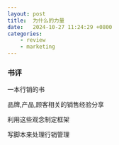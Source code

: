 ```yaml
---
layout: post
title:  为什么的力量
date:   2024-10-27 11:24:29 +0800
categories: 
    - review
    - marketing 
---
```


### 书评

一本行销的书

品牌,产品,顾客相关的销售经验分享

利用这些观念制定框架

写脚本来处理行销管理